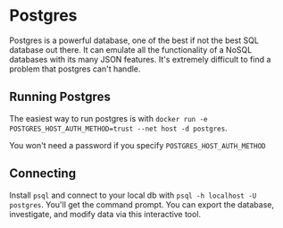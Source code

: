 # Postgres

Postgres is a powerful database, one of the best if not the best SQL database out there. It can emulate all the
functionality of a NoSQL databases with its many JSON features. It's extremely difficult to find a problem that
postgres can't handle.

## Running Postgres

The easiest way to run postgres is with `docker run -e POSTGRES_HOST_AUTH_METHOD=trust --net host -d postgres`.

You won't need a password if you specify `POSTGRES_HOST_AUTH_METHOD`

## Connecting

Install `psql` and connect to your local db with `psql -h localhost -U postgres`. You'll get the command prompt.
You can export the database, investigate, and modify data via this interactive tool.
